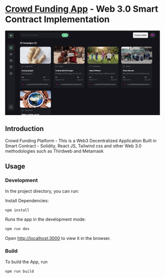 # [Crowd Funding App](https://crowd-funding-kautzar.vercel.app/) - Web 3.0 Smart Contract Implementation

![Image1](https://github.com/kalibani/CrowdFunding/blob/main/client/src/assets/Screenshot.png)

## Introduction

Crowd Funding Platform - This is a Web3 Decentralized Application Built in Smart Contract - Solidity, React JS, Tailwind css and other Web 3.0 methodologies such as Thirdweb and Metamask

## Usage

### Development

In the project directory, you can run:

Install Dependencies:

```bash
npm install
```

Runs the app in the development mode:

```bash
npm run dev
```

Open [http://localhost:3000](http://localhost:3000) to view it in the browser.

### Build

To build the App, run

```bash
npm run build
```
